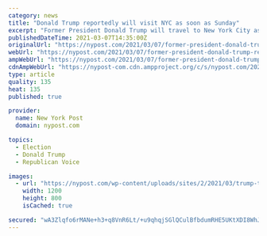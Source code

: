 ```yaml
---
category: news
title: "Donald Trump reportedly will visit NYC as soon as Sunday"
excerpt: "Former President Donald Trump will travel to New York City as soon as Sunday, his first visit to the Big Apple since leaving the White House in January, according to a report. Trump Tower, the"
publishedDateTime: 2021-03-07T14:35:00Z
originalUrl: "https://nypost.com/2021/03/07/former-president-donald-trump-reportedly-will-visit-nyc/"
webUrl: "https://nypost.com/2021/03/07/former-president-donald-trump-reportedly-will-visit-nyc/"
ampWebUrl: "https://nypost.com/2021/03/07/former-president-donald-trump-reportedly-will-visit-nyc/amp/"
cdnAmpWebUrl: "https://nypost-com.cdn.ampproject.org/c/s/nypost.com/2021/03/07/former-president-donald-trump-reportedly-will-visit-nyc/amp/"
type: article
quality: 135
heat: 135
published: true

provider:
  name: New York Post
  domain: nypost.com

topics:
  - Election
  - Donald Trump
  - Republican Voice

images:
  - url: "https://nypost.com/wp-content/uploads/sites/2/2021/03/trump-tower-nyc.jpg?quality=90&strip=all&w=1200"
    width: 1200
    height: 800
    isCached: true

secured: "wA3Zlqfo6rMANe+h3+q8VnR6Lt/+u9qhqjSGlQCulBfbdumRHE5UKtXDI8WhJeBGVgkQNq+x2HuRheDOzX6ob80yxSq0Nha5JIm6O4tL79N+umMunJEpOIXGRlmF7j8DsszVUYLULq0SI2Iv6skVsQGsh05gHIXxFiBy00wikQfQMIxzid5ADU069Jb07uLQvS9+6gxMY5eUp87mAponrxNy9QRPu/bem0HUb8Q1gQ4A3o3NZyCTqTIWeNplXfqvNvEPLM3YJXIgnOqgLr4qxVQBRuZVEu2H3y5gP9p0SRkpU4WAieqEwRwTQkFr9/hkrZSwlO4RHV5hFk1vetbDSVXHGp9sTTtC08hb5KERRJs=;L6c58NooeUcgYOwsZV17Ow=="
---
```


